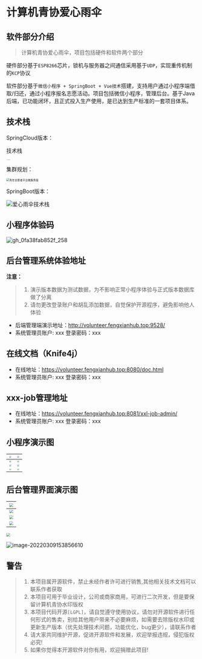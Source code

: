 # 计算机青协爱心雨伞

## 软件部分介绍

>计算机青协爱心雨伞，项目包括硬件和软件两个部分

硬件部分基于`ESP8266`芯片，锁机与服务器之间通信采用基于`UDP`，实现重传机制的`KCP`协议

软件部分基于`微信小程序 + SpringBoot + Vue技术`搭建，支持用户通过小程序端借取/归还，通过小程序报名志愿活动。项目包括微信小程序，管理后台。基于Java后端，已功能闭环，且正式投入生产使用，是已达到生产标准的一套项目体系。

## 技术栈

SpringCloud版本：

技术栈

<img src="https://cdn.fengxianhub.top/resources-master/202207010821960.png" alt="爱心雨伞微服务版" style="zoom: 8%;" />

集群规划：

<img src="https://cdn.fengxianhub.top/resources-master/202207010824147.png" alt="青年志愿者平台微服务版" style="zoom:50%;" />



SpringBoot版本：

![爱心雨伞技术栈](https://cdn.fengxianhub.top/resources-master/202203091444446.png)

##  小程序体验码

![gh_0fa38fab852f_258 ](https://cdn.fengxianhub.top/resources-master/202203091446892.jpg)



## 后台管理系统体验地址

**注意：**

>1. 演示版本数据为测试数据，为不影响正常小程序体验与正式版本数据库做了分离
>2. 请勿更改登录账户和胡乱添加数据，自觉保护开源程序，避免影响他人体验

- 后端管理端演示地址：http://volunteer.fengxianhub.top:9528/
- 系统管理员账户: xxx  登录密码：xxx

## 在线文档（Knife4j）

- 在线地址：https://volunteer.fengxianhub.top:8080/doc.html
- 系统管理员账户: xxx  登录密码：xxx

## xxx-job管理地址

- 在线地址：https://volunteer.fengxianhub.top:8081/xxl-job-admin/
- 系统管理员账户: xxx  登录密码：xxx

## 小程序演示图

| <img src="https://www.volunteer.fengxianhub.top/miniProgram/1.0.0/1.0.0%E4%B8%8A%E7%BA%BF%E7%89%88/Screenshot_20220309_150634.jpg" style="zoom:30%;"></img> | <img src="https://www.volunteer.fengxianhub.top/miniProgram/1.0.0/1.0.0%E4%B8%8A%E7%BA%BF%E7%89%88/Screenshot_20220309_150832.jpg" style="zoom:30%;"></img> |
| :----------------------------------------------------------: | :----------------------------------------------------------: |
| <img src="https://www.volunteer.fengxianhub.top/miniProgram/1.0.0/1.0.0%E4%B8%8A%E7%BA%BF%E7%89%88/Screenshot_20220309_150637.jpg" style="zoom:30%;"></img> | <img src="https://www.volunteer.fengxianhub.top/miniProgram/1.0.0/1.0.0%E4%B8%8A%E7%BA%BF%E7%89%88/Screenshot_20220309_150640.jpg" style="zoom:30%;"></img> |
| <img src="https://www.volunteer.fengxianhub.top/miniProgram/1.0.0/1.0.0%E4%B8%8A%E7%BA%BF%E7%89%88/Screenshot_20220309_150652.jpg" style="zoom:30%;"></img> | <img src="https://www.volunteer.fengxianhub.top/miniProgram/1.0.0/1.0.0%E4%B8%8A%E7%BA%BF%E7%89%88/Screenshot_20220309_150700.jpg" style="zoom:30%;"></img> |
| <img src="https://www.volunteer.fengxianhub.top/miniProgram/1.0.0/1.0.0%E4%B8%8A%E7%BA%BF%E7%89%88/Screenshot_20220309_150704.jpg" style="zoom:30%;"></img> | <img src="https://www.volunteer.fengxianhub.top/miniProgram/1.0.0/1.0.0%E4%B8%8A%E7%BA%BF%E7%89%88/Screenshot_20220309_150708.jpg" style="zoom:30%;"></img> |

## 后台管理界面演示图

| <img src="https://cdn.fengxianhub.top/resources-master/202203091533745.png" style="zoom:60%;"></img> |
| :----------------------------------------------------------: |
| <img src="https://cdn.fengxianhub.top/resources-master/202203091535915.png" style="zoom:60%;"></img> |
| <img src="https://cdn.fengxianhub.top/resources-master/202203091535038.png" style="zoom:60%;"></img> |
| <img src="https://cdn.fengxianhub.top/resources-master/202203091536021.png" style="zoom:60%;"></img> |

<img src="https://cdn.fengxianhub.top/resources-master/202203091538155.png" style="zoom:60%;"></img>



![image-20220309153856610](https://cdn.fengxianhub.top/resources-master/202203091538838.png)



## 警告

>1. 本项目属开源软件，禁止未经作者许可进行销售,其他相关技术文档可以联系作者获取
>2. 本项目可用于毕业设计，公司或商家商用，可进行二次开发，但是要保留计算机青协水印版权
>3. 本项目代码开源`[LGPL]`，请自觉遵守使用协议，请勿对开源软件进行任何形式的售卖，别给其他用户带来不必要麻烦，如需要去除版权水印或更新生产版本（优先处理技术问题，功能优化，bug更少），请联系作者
>4. 请大家共同维护开源，促进开源软件和发展，欢迎举报违规，侵犯版权必究!
>5. 如果你觉得本开源软件对你有用，欢迎捐赠此项目!

















